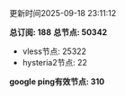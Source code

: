 更新时间2025-09-18 23:11:12

**总订阅: 188**
**总节点: 50342**
- vless节点: 25322
- hysteria2节点: 22

**google ping有效节点: 310**
